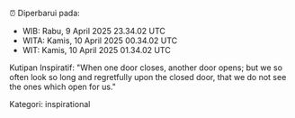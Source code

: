⏰ Diperbarui pada:
- WIB: Rabu, 9 April 2025 23.34.02 UTC
- WITA: Kamis, 10 April 2025 00.34.02 UTC
- WIT: Kamis, 10 April 2025 01.34.02 UTC

Kutipan Inspiratif:
"When one door closes, another door opens; but we so often look so long and regretfully upon the closed door, that we do not see the ones which open for us."


Kategori: inspirational

